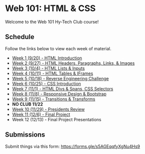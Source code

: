 # Web 101: HTML & CSS
Welcome to the Web 101 Hy-Tech Club course!

## Schedule
Follow the links below to view each week of material.

- [Week 1 (9/20) - HTML Introduction](Week01/StudentDesc.md)
- [Week 2 (9/27) - HTML Headers, Paragraphs, Links, & Images](Week02/StudentDesc.md)
- [Week 3 (10/4) - HTML Lists & Inputs](Week03/StudentDesc.md)
- [Week 4 (10/11) - HTML Tables & IFrames](Week04/StudentDesc.md)
- [Week 5 (10/18) - Reverse Engineering Challenge](Week05/StudentDesc.md)
- [Week 6 (10/25) - CSS Introduction](Week06/StudentDesc.md)
- [Week 7 (11/1) - HTML Divs & Spans, CSS Selectors](Week07/StudentDesc.md)
- [Week 8 (11/8) - Responsive Design & Bootstrap](Week08/StudentDesc.md)
- [Week 9 (11/15) - Transitions & Transforms](Week09/StudentDesc.md)
- **NO CLUB 11/22**
- [Week 10 (11/29) - Presidents Review](Week10/StudentDesc.md)
- [Week 11 (12/6) - Final Project](Week11/StudentDesc.md)
- Week 12 (12/13) - Final Project Presentations

## Submissions
Submit things via this form: https://forms.gle/s5AGEqqfyXgNu4Hs9
